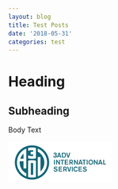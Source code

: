 ```yaml
---
layout: blog
title: Test Posts
date: '2018-05-31'
categories: test
---
```

# Heading

## Subheading

Body Text

![3ADV Logo](/images/uploads/3ADV-LOGO.png)

